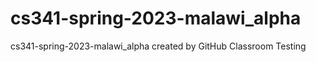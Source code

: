 # cs341-spring-2023-malawi_alpha
cs341-spring-2023-malawi_alpha created by GitHub Classroom
Testing
